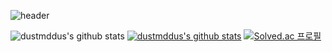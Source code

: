 ![header](https://capsule-render.vercel.app/api?type=Soft&color=ffe273&height=250&section=header&text=SeungYeon&fontSize=80&fontColor=ffffff)


![dustmddus's github stats](https://github-readme-stats.vercel.app/api?username=dustmddus&show_icons=true)
[![dustmddus's github stats](https://github-readme-stats.vercel.app/api/top-langs/?username=dustmddus&show_icons=true&hide_border=true&title_color=004386&icon_color=004386&layout=compact)](https://github.com/dustmddus)
[![Solved.ac 프로필](http://mazassumnida.wtf/api/v2/generate_badge?boj=tpdnstkfkd)](https://solved.ac/tpdnstkfkd)
